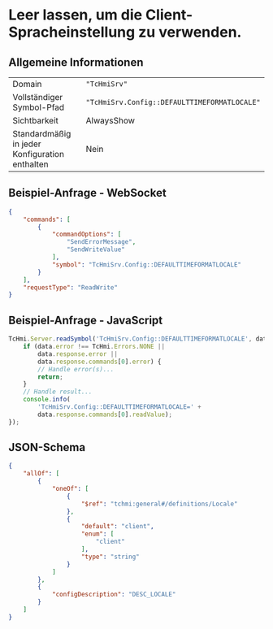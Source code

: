 # Leer lassen, um die Client-Spracheinstellung zu verwenden.

## Allgemeine Informationen

|  |  |
| - | - |
| Domain | `"TcHmiSrv"` |
| Vollständiger Symbol-Pfad | `"TcHmiSrv.Config::DEFAULTTIMEFORMATLOCALE"` |
| Sichtbarkeit | AlwaysShow |
| Standardmäßig in jeder Konfiguration enthalten | Nein |

## Beispiel-Anfrage - WebSocket

```json
{
    "commands": [
        {
            "commandOptions": [
                "SendErrorMessage",
                "SendWriteValue"
            ],
            "symbol": "TcHmiSrv.Config::DEFAULTTIMEFORMATLOCALE"
        }
    ],
    "requestType": "ReadWrite"
}
```

## Beispiel-Anfrage - JavaScript

```javascript
TcHmi.Server.readSymbol('TcHmiSrv.Config::DEFAULTTIMEFORMATLOCALE', data => {
    if (data.error !== TcHmi.Errors.NONE ||
        data.response.error ||
        data.response.commands[0].error) {
        // Handle error(s)...
        return;
    }
    // Handle result...
    console.info(
        'TcHmiSrv.Config::DEFAULTTIMEFORMATLOCALE=' +
        data.response.commands[0].readValue);
});
```

## JSON-Schema

```json
{
    "allOf": [
        {
            "oneOf": [
                {
                    "$ref": "tchmi:general#/definitions/Locale"
                },
                {
                    "default": "client",
                    "enum": [
                        "client"
                    ],
                    "type": "string"
                }
            ]
        },
        {
            "configDescription": "DESC_LOCALE"
        }
    ]
}
```
